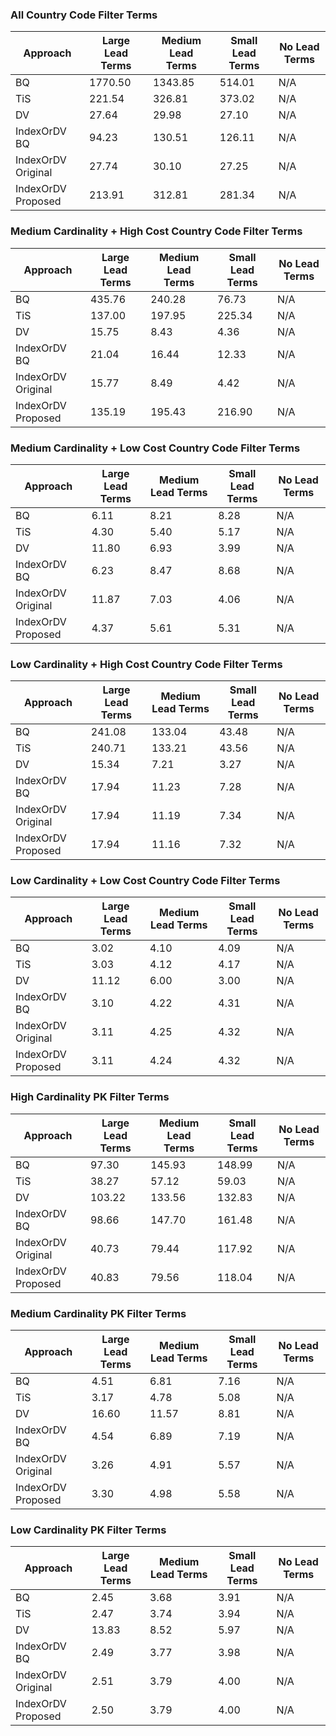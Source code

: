 ### All Country Code Filter Terms
| Approach           | Large Lead Terms | Medium Lead Terms | Small Lead Terms | No Lead Terms |
|--------------------|------------------|-------------------|------------------|---------------|
| BQ                 | 1770.50          | 1343.85           | 514.01           | N/A           |
| TiS                | 221.54           | 326.81            | 373.02           | N/A           |
| DV                 | 27.64            | 29.98             | 27.10            | N/A           |
| IndexOrDV BQ       | 94.23            | 130.51            | 126.11           | N/A           |
| IndexOrDV Original | 27.74            | 30.10             | 27.25            | N/A           |
| IndexOrDV Proposed | 213.91           | 312.81            | 281.34           | N/A           |



### Medium Cardinality + High Cost Country Code Filter Terms
| Approach           | Large Lead Terms | Medium Lead Terms | Small Lead Terms | No Lead Terms |
|--------------------|------------------|-------------------|------------------|---------------|
| BQ                 | 435.76           | 240.28            | 76.73            | N/A           |
| TiS                | 137.00           | 197.95            | 225.34           | N/A           |
| DV                 | 15.75            | 8.43              | 4.36             | N/A           |
| IndexOrDV BQ       | 21.04            | 16.44             | 12.33            | N/A           |
| IndexOrDV Original | 15.77            | 8.49              | 4.42             | N/A           |
| IndexOrDV Proposed | 135.19           | 195.43            | 216.90           | N/A           |

### Medium Cardinality + Low Cost Country Code Filter Terms
| Approach           | Large Lead Terms | Medium Lead Terms | Small Lead Terms | No Lead Terms |
|--------------------|------------------|-------------------|------------------|---------------|
| BQ                 | 6.11             | 8.21              | 8.28             | N/A           |
| TiS                | 4.30             | 5.40              | 5.17             | N/A           |
| DV                 | 11.80            | 6.93              | 3.99             | N/A           |
| IndexOrDV BQ       | 6.23             | 8.47              | 8.68             | N/A           |
| IndexOrDV Original | 11.87            | 7.03              | 4.06             | N/A           |
| IndexOrDV Proposed | 4.37             | 5.61              | 5.31             | N/A           |

### Low Cardinality + High Cost Country Code Filter Terms
| Approach           | Large Lead Terms | Medium Lead Terms | Small Lead Terms | No Lead Terms |
|--------------------|------------------|-------------------|------------------|---------------|
| BQ                 | 241.08           | 133.04            | 43.48            | N/A           |
| TiS                | 240.71           | 133.21            | 43.56            | N/A           |
| DV                 | 15.34            | 7.21              | 3.27             | N/A           |
| IndexOrDV BQ       | 17.94            | 11.23             | 7.28             | N/A           |
| IndexOrDV Original | 17.94            | 11.19             | 7.34             | N/A           |
| IndexOrDV Proposed | 17.94            | 11.16             | 7.32             | N/A           |

### Low Cardinality + Low Cost Country Code Filter Terms
| Approach           | Large Lead Terms | Medium Lead Terms | Small Lead Terms | No Lead Terms |
|--------------------|------------------|-------------------|------------------|---------------|
| BQ                 | 3.02             | 4.10              | 4.09             | N/A           |
| TiS                | 3.03             | 4.12              | 4.17             | N/A           |
| DV                 | 11.12            | 6.00              | 3.00             | N/A           |
| IndexOrDV BQ       | 3.10             | 4.22              | 4.31             | N/A           |
| IndexOrDV Original | 3.11             | 4.25              | 4.32             | N/A           |
| IndexOrDV Proposed | 3.11             | 4.24              | 4.32             | N/A           |

### High Cardinality PK Filter Terms
| Approach           | Large Lead Terms | Medium Lead Terms | Small Lead Terms | No Lead Terms |
|--------------------|------------------|-------------------|------------------|---------------|
| BQ                 | 97.30            | 145.93            | 148.99           | N/A           |
| TiS                | 38.27            | 57.12             | 59.03            | N/A           |
| DV                 | 103.22           | 133.56            | 132.83           | N/A           |
| IndexOrDV BQ       | 98.66            | 147.70            | 161.48           | N/A           |
| IndexOrDV Original | 40.73            | 79.44             | 117.92           | N/A           |
| IndexOrDV Proposed | 40.83            | 79.56             | 118.04           | N/A           |

### Medium Cardinality PK Filter Terms
| Approach           | Large Lead Terms | Medium Lead Terms | Small Lead Terms | No Lead Terms |
|--------------------|------------------|-------------------|------------------|---------------|
| BQ                 | 4.51             | 6.81              | 7.16             | N/A           |
| TiS                | 3.17             | 4.78              | 5.08             | N/A           |
| DV                 | 16.60            | 11.57             | 8.81             | N/A           |
| IndexOrDV BQ       | 4.54             | 6.89              | 7.19             | N/A           |
| IndexOrDV Original | 3.26             | 4.91              | 5.57             | N/A           |
| IndexOrDV Proposed | 3.30             | 4.98              | 5.58             | N/A           |

### Low Cardinality PK Filter Terms
| Approach           | Large Lead Terms | Medium Lead Terms | Small Lead Terms | No Lead Terms |
|--------------------|------------------|-------------------|------------------|---------------|
| BQ                 | 2.45             | 3.68              | 3.91             | N/A           |
| TiS                | 2.47             | 3.74              | 3.94             | N/A           |
| DV                 | 13.83            | 8.52              | 5.97             | N/A           |
| IndexOrDV BQ       | 2.49             | 3.77              | 3.98             | N/A           |
| IndexOrDV Original | 2.51             | 3.79              | 4.00             | N/A           |
| IndexOrDV Proposed | 2.50             | 3.79              | 4.00             | N/A           |
